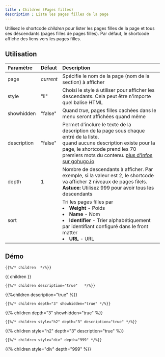 ```yaml
---
title : Children (Pages filles)
description : Liste les pages filles de la page
---
```


Utilisez le shortcode *children* pour lister les pages filles de la page et tous ses déscendants (pages filles de pages filles). Par défaut, le shortcode affiche des liens vers les pages filles.

## Utilisation

| Paramètre | Défaut | Description |
|:--|:--|:--|
| page | _current_ | Spécifie le nom de la page (nom de la section) à afficher |
| style | "li" | Choisi le style à utiliser pour afficher les descendants. Cela peut être n'importe quel balise HTML |
| showhidden | "false" | Quand *true*, pages filles cachées dans le menu seront affichées quand même |
| description  | "false" | Permet d'inclure le texte de la description de la page sous chaque entré de la liste.<br/>quand aucune description existe pour la page, le shortcode prend les 70 premiers mots du contenu. [plus d'infos sur gohugo.io](https://gohugo.io/content/summaries/)  |
| depth | 1 | Nombre de descendants à afficher. Par exemple, si la valeur est 2, le shortcode va afficher 2 niveaux de pages filels. <br/> **Astuce:** Utilisez 999 pour avoir tous les descendants|
| sort | <rien> | Tri les pages filles par<br><li><strong>Weight</strong> - Poids</li><li><strong>Name</strong> - Nom</li><li><strong>Identifier</strong> - Trier alphabétiquement par identifiant configuré dans le front matter</li><li><strong>URL</strong> - URL</li> |

## Démo

	{{%/* children  */%}}

{{ children }}

	{{%/* children description="true"   */%}}

{{%children description="true"   %}}

	{{%/* children depth="3" showhidden="true" */%}}

{{% children depth="3" showhidden="true" %}}

	{{%/* children style="h2" depth="3" description="true" */%}}

{{% children style="h2" depth="3" description="true" %}}

	{{%/* children style="div" depth="999" */%}}

{{% children style="div" depth="999" %}}






